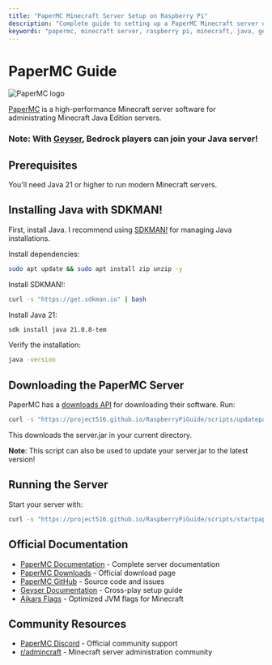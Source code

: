 ```yaml
---
title: "PaperMC Minecraft Server Setup on Raspberry Pi"
description: "Complete guide to setting up a PaperMC Minecraft server on Raspberry Pi. Includes Java installation, server configuration, and Geyser for Bedrock cross-play."
keywords: "papermc, minecraft server, raspberry pi, minecraft, java, geyser, bedrock, minecraft raspberry pi, paper minecraft"
---
```


# PaperMC Guide

![PaperMC logo](https://assets.papermc.io/brand/papermc_combination_mark_dark.min.svg)

[PaperMC](https://papermc.io) is a high-performance Minecraft server software for administrating Minecraft Java Edition servers. 

### Note: With [Geyser](https://geysermc.org), Bedrock players can join your Java server!

## Prerequisites

You'll need Java 21 or higher to run modern Minecraft servers.

## Installing Java with SDKMAN!

First, install Java. I recommend using [SDKMAN!](https://sdkman.io) for managing Java installations. 

Install dependencies:

```bash
sudo apt update && sudo apt install zip unzip -y
```

Install SDKMAN!:

```bash
curl -s "https://get.sdkman.io" | bash
```

Install Java 21:

```bash
sdk install java 21.0.8-tem
```

Verify the installation:

```bash
java -version
```

## Downloading the PaperMC Server

PaperMC has a [downloads API](https://docs.papermc.io/misc/downloads-api/) for downloading their software. Run:

```bash
curl -s "https://project516.github.io/RaspberryPiGuide/scripts/updatepaper.sh" | bash
```

This downloads the server.jar in your current directory.

**Note**: This script can also be used to update your server.jar to the latest version!

## Running the Server

Start your server with:

```bash
curl -s "https://project516.github.io/RaspberryPiGuide/scripts/startpaper.sh" | bash
```

## Official Documentation

- [PaperMC Documentation](https://docs.papermc.io/paper) - Complete server documentation
- [PaperMC Downloads](https://papermc.io/downloads) - Official download page
- [PaperMC GitHub](https://github.com/PaperMC/Paper) - Source code and issues
- [Geyser Documentation](https://wiki.geysermc.org/) - Cross-play setup guide
- [Aikars Flags](https://docs.papermc.io/paper/aikars-flags) - Optimized JVM flags for Minecraft

## Community Resources

- [PaperMC Discord](https://discord.gg/papermc) - Official community support
- [r/admincraft](https://reddit.com/r/admincraft) - Minecraft server administration community